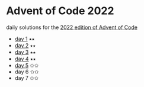 # Advent of Code 2022

daily solutions for the [2022 edition of Advent of Code](https://adventofcode.com/2022)

- [day 1](/day-01/day1.js) ⭑⭑
- [day 2](/day-02/day2.js) ⭑⭑
- [day 3](/day-03/day3.js) ⭑⭑
- [day 4](/day-04/day4.js) ⭑⭑
- [day 5](/day-05/day5.js) ✩✩
- day 6 ✩✩
- day 7 ✩✩
